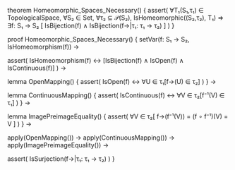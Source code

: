 theorem Homeomorphic_Spaces_Necessary() {
  assert(
    ∀T₁(S₁,τ₁) ∈ TopologicalSpace,
    ∀S₂ ∈ Set,
    ∀τ₂ ⊆ 𝒫(S₂),
    IsHomeomorphic((S₂,τ₂), T₁) ⇒
    ∃f: S₁ → S₂ [
      IsBijection(f) ∧
      IsBijection(f→|τ₁: τ₁ → τ₂)
    ]
  )
}

proof Homeomorphic_Spaces_Necessary() {
  setVar(f: S₁ → S₂, IsHomeomorphism(f)) →
  
  assert(
    IsHomeomorphism(f) ↔ 
    [IsBijection(f) ∧ IsOpen(f) ∧ IsContinuous(f)]
  ) →

  lemma OpenMapping() {
    assert(
      IsOpen(f) ↔ 
      ∀U ∈ τ₁[f→(U) ∈ τ₂]
    )
  } →

  lemma ContinuousMapping() {
    assert(
      IsContinuous(f) ↔
      ∀V ∈ τ₂[f⁻¹(V) ∈ τ₁]
    )
  } →

  lemma ImagePreimageEquality() {
    assert(
      ∀V ∈ τ₂[
        f→(f⁻¹(V)) =
        (f ∘ f⁻¹)(V) =
        V
      ]
    )
  } →

  apply(OpenMapping()) →
  apply(ContinuousMapping()) →
  apply(ImagePreimageEquality()) →
  
  assert(
    IsSurjection(f→|τ₁: τ₁ → τ₂)
  )
}